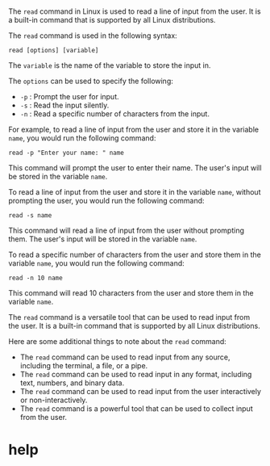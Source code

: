 # 

The `read` command in Linux is used to read a line of input from the user. It is a built-in command that is supported by all Linux distributions.

The `read` command is used in the following syntax:

```
read [options] [variable]
```

The `variable` is the name of the variable to store the input in.

The `options` can be used to specify the following:

* `-p` : Prompt the user for input.
* `-s` : Read the input silently.
* `-n` : Read a specific number of characters from the input.

For example, to read a line of input from the user and store it in the variable `name`, you would run the following command:

```
read -p "Enter your name: " name
```

This command will prompt the user to enter their name. The user's input will be stored in the variable `name`.

To read a line of input from the user and store it in the variable `name`, without prompting the user, you would run the following command:

```
read -s name
```

This command will read a line of input from the user without prompting them. The user's input will be stored in the variable `name`.

To read a specific number of characters from the user and store them in the variable `name`, you would run the following command:

```
read -n 10 name
```

This command will read 10 characters from the user and store them in the variable `name`.

The `read` command is a versatile tool that can be used to read input from the user. It is a built-in command that is supported by all Linux distributions.

Here are some additional things to note about the `read` command:

* The `read` command can be used to read input from any source, including the terminal, a file, or a pipe.
* The `read` command can be used to read input in any format, including text, numbers, and binary data.
* The `read` command can be used to read input from the user interactively or non-interactively.
* The `read` command is a powerful tool that can be used to collect input from the user.



# help 

```

```
